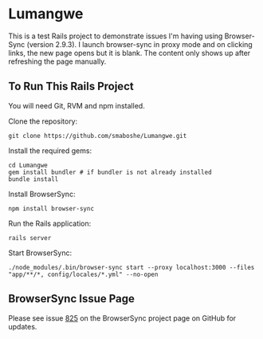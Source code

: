 # Lumangwe

This is a test Rails project to demonstrate issues I'm having using Browser-Sync (version 2.9.3). I launch browser-sync in proxy mode and on clicking links, the new page opens but it is blank. The content only shows up after refreshing the page manually.


## To Run This Rails Project

You will need Git, RVM and npm installed.

Clone the repository:

```
git clone https://github.com/smaboshe/Lumangwe.git
```

Install the required gems:

```
cd Lumangwe
gem install bundler # if bundler is not already installed
bundle install
```

Install BrowserSync:

```
npm install browser-sync
```

Run the Rails application:

```
rails server
```

Start BrowserSync:

```
./node_modules/.bin/browser-sync start --proxy localhost:3000 --files "app/**/*, config/locales/*.yml" --no-open
```


## BrowserSync Issue Page

Please see issue [825](https://github.com/BrowserSync/browser-sync/issues/825) on the BrowserSync project page on GitHub for updates.
